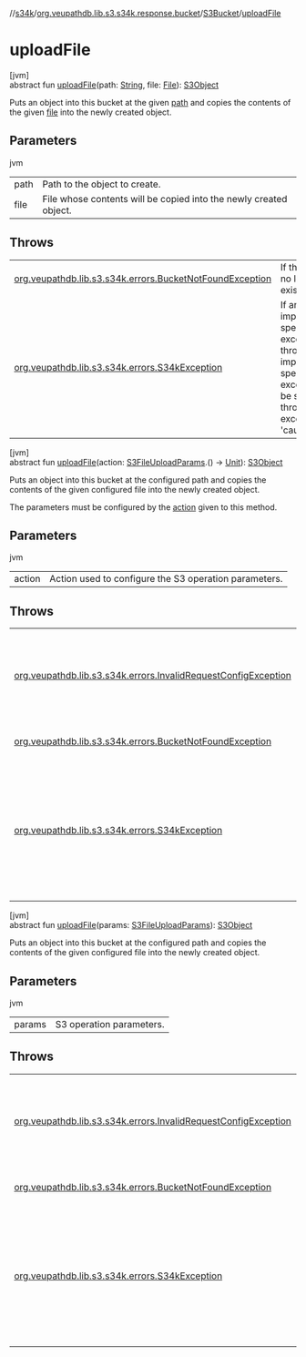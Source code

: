 //[s34k](../../../index.md)/[org.veupathdb.lib.s3.s34k.response.bucket](../index.md)/[S3Bucket](index.md)/[uploadFile](upload-file.md)

# uploadFile

[jvm]\
abstract fun [uploadFile](upload-file.md)(path: [String](https://kotlinlang.org/api/latest/jvm/stdlib/kotlin/-string/index.html), file: [File](https://docs.oracle.com/javase/8/docs/api/java/io/File.html)): [S3Object](../../org.veupathdb.lib.s3.s34k.response.object/-s3-object/index.md)

Puts an object into this bucket at the given [path](upload-file.md) and copies the contents of the given [file](upload-file.md) into the newly created object.

## Parameters

jvm

| | |
|---|---|
| path | Path to the object to create. |
| file | File whose contents will be copied into the newly created object. |

## Throws

| | |
|---|---|
| [org.veupathdb.lib.s3.s34k.errors.BucketNotFoundException](../../org.veupathdb.lib.s3.s34k.errors/-bucket-not-found-exception/index.md) | If this bucket no longer exists. |
| [org.veupathdb.lib.s3.s34k.errors.S34kException](../../org.veupathdb.lib.s3.s34k.errors/-s34k-exception/index.md) | If an implementation specific exception is thrown. The implementation specific exception will be set to the thrown exception's 'cause' value. |

[jvm]\
abstract fun [uploadFile](upload-file.md)(action: [S3FileUploadParams](../../org.veupathdb.lib.s3.s34k.requests.object/-s3-file-upload-params/index.md).() -&gt; [Unit](https://kotlinlang.org/api/latest/jvm/stdlib/kotlin/-unit/index.html)): [S3Object](../../org.veupathdb.lib.s3.s34k.response.object/-s3-object/index.md)

Puts an object into this bucket at the configured path and copies the contents of the given configured file into the newly created object.

The parameters must be configured by the [action](upload-file.md) given to this method.

## Parameters

jvm

| | |
|---|---|
| action | Action used to configure the S3 operation parameters. |

## Throws

| | |
|---|---|
| [org.veupathdb.lib.s3.s34k.errors.InvalidRequestConfigException](../../org.veupathdb.lib.s3.s34k.errors/-invalid-request-config-exception/index.md) | If the S3 operation parameters are missing required fields or otherwise incorrectly configured. |
| [org.veupathdb.lib.s3.s34k.errors.BucketNotFoundException](../../org.veupathdb.lib.s3.s34k.errors/-bucket-not-found-exception/index.md) | If this bucket no longer exists. |
| [org.veupathdb.lib.s3.s34k.errors.S34kException](../../org.veupathdb.lib.s3.s34k.errors/-s34k-exception/index.md) | If an implementation specific exception is thrown. The implementation specific exception will be set to the thrown exception's 'cause' value. |

[jvm]\
abstract fun [uploadFile](upload-file.md)(params: [S3FileUploadParams](../../org.veupathdb.lib.s3.s34k.requests.object/-s3-file-upload-params/index.md)): [S3Object](../../org.veupathdb.lib.s3.s34k.response.object/-s3-object/index.md)

Puts an object into this bucket at the configured path and copies the contents of the given configured file into the newly created object.

## Parameters

jvm

| | |
|---|---|
| params | S3 operation parameters. |

## Throws

| | |
|---|---|
| [org.veupathdb.lib.s3.s34k.errors.InvalidRequestConfigException](../../org.veupathdb.lib.s3.s34k.errors/-invalid-request-config-exception/index.md) | If the S3 operation parameters are missing required fields or otherwise incorrectly configured. |
| [org.veupathdb.lib.s3.s34k.errors.BucketNotFoundException](../../org.veupathdb.lib.s3.s34k.errors/-bucket-not-found-exception/index.md) | If this bucket no longer exists. |
| [org.veupathdb.lib.s3.s34k.errors.S34kException](../../org.veupathdb.lib.s3.s34k.errors/-s34k-exception/index.md) | If an implementation specific exception is thrown. The implementation specific exception will be set to the thrown exception's 'cause' value. |
